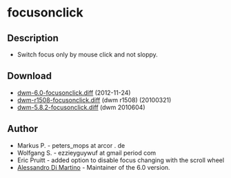 # focusonclick

## Description

 * Switch focus only by mouse click and not sloppy.

## Download

 * [dwm-6.0-focusonclick.diff](dwm-6.0-focusonclick.diff) (2012-11-24)
 * [dwm-r1508-focusonclick.diff](dwm-r1508-focusonclick.diff) (dwm r1508) (20100321)
 * [dwm-5.8.2-focusonclick.diff](dwm-5.8.2-focusonclick.diff) (dwm 2010604)

## Author

 * Markus P. - peters_mops at arcor . de
 * Wolfgang S. - ezzieyguywuf at gmail period com
 * Eric Pruitt - added option to disable focus changing with the scroll wheel
 * [Alessandro Di Martino][1] - Maintainer of the 6.0 version.

[1]: http://www.alessandrodimartino.com
